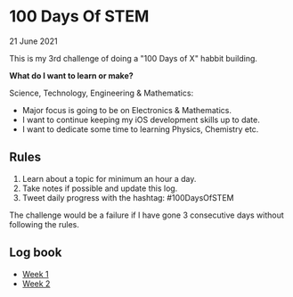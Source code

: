 # 100 Days Of STEM

21 June 2021

This is my 3rd challenge of doing a "100 Days of X" habbit building.

**What do I want to learn or make?**

Science, Technology, Engineering & Mathematics:

* Major focus is going to be on Electronics & Mathematics.
* I want to continue keeping my iOS development skills up to date.
* I want to dedicate some time to learning Physics, Chemistry etc.

## Rules

1. Learn about a topic for minimum an hour a day.
2. Take notes if possible and update this log.
3. Tweet daily progress with the hashtag: #100DaysOfSTEM

The challenge would be a failure if I have gone 3 consecutive days without following the rules.

## Log book

* [Week 1](Week1/Week1.md)
* [Week 2](Week2/Week2.md)
